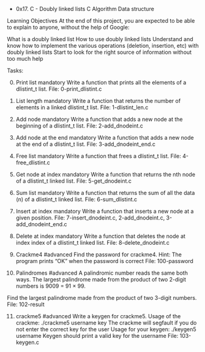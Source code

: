 * 0x17. C - Doubly linked lists
C
Algorithm
Data structure

Learning Objectives
At the end of this project, you are expected to be able to explain to anyone, without the help of Google:

What is a doubly linked list
How to use doubly linked lists
Understand and know how to implement the various operations (deletion, insertion, etc) with doubly linked lists
Start to look for the right source of information without too much help

Tasks:

0. Print list
mandatory
Write a function that prints all the elements of a dlistint_t list.
File: 0-print_dlistint.c

1. List length
mandatory
Write a function that returns the number of elements in a linked dlistint_t list.
File: 1-dlistint_len.c

2. Add node
mandatory
Write a function that adds a new node at the beginning of a dlistint_t list.
File: 2-add_dnodeint.c

3. Add node at the end
mandatory
Write a function that adds a new node at the end of a dlistint_t list.
File: 3-add_dnodeint_end.c

4. Free list
mandatory
Write a function that frees a dlistint_t list.
File: 4-free_dlistint.c

5. Get node at index
mandatory
Write a function that returns the nth node of a dlistint_t linked list.
File: 5-get_dnodeint.c

6. Sum list
mandatory
Write a function that returns the sum of all the data (n) of a dlistint_t linked list.
File: 6-sum_dlistint.c

7. Insert at index
mandatory
Write a function that inserts a new node at a given position.
File: 7-insert_dnodeint.c, 2-add_dnodeint.c, 3-add_dnodeint_end.c

8. Delete at index
mandatory
Write a function that deletes the node at index index of a dlistint_t linked list.
File: 8-delete_dnodeint.c

9. Crackme4
#advanced
Find the password for crackme4.
Hint: The program prints “OK” when the password is correct
File: 100-password

10. Palindromes
#advanced
A palindromic number reads the same both ways. The largest palindrome made from the product of two 2-digit numbers is 9009 = 91 × 99.

Find the largest palindrome made from the product of two 3-digit numbers.
File: 102-result

11. crackme5
#advanced
Write a keygen for crackme5.
Usage of the crackme: ./crackme5 username key
The crackme will segfault if you do not enter the correct key for the user
Usage for your keygen: ./keygen5 username
Keygen should print a valid key for the username
File: 103-keygen.c
